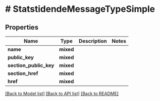 # # StatstidendeMessageTypeSimple

## Properties

Name | Type | Description | Notes
------------ | ------------- | ------------- | -------------
**name** | **mixed** |  |
**public_key** | **mixed** |  |
**section_public_key** | **mixed** |  |
**section_href** | **mixed** |  |
**href** | **mixed** |  |

[[Back to Model list]](../../README.md#models) [[Back to API list]](../../README.md#endpoints) [[Back to README]](../../README.md)
